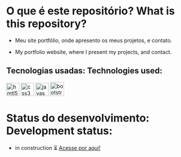 # O que é este repositório? What is this repository?

- Meu site portfólio, onde apresento os meus projetos, e contato.
 
- My portfolio website, where I present my projects, and contact.

## Tecnologias usadas: Technologies used: 

<div align="left">
<img height="35" widht="35" alt="hmtl5" src="https://cdn.jsdelivr.net/gh/devicons/devicon/icons/html5/html5-original.svg" />
<img height="35" widht="35" alt="css3" src="https://cdn.jsdelivr.net/gh/devicons/devicon/icons/css3/css3-original.svg" />
<img height="35" widht="35" alt="javascript" src="https://cdn.jsdelivr.net/gh/devicons/devicon/icons/javascript/javascript-original.svg" />
<img height="37" widht="37" alt="bootstrap" src="https://cdn.jsdelivr.net/gh/devicons/devicon/icons/bootstrap/bootstrap-original.svg" />
</div>
  
# Status do desenvolvimento: Development status:

- in construction ⏳ [Acesse por aqui!](https://zeld4coffee.github.io/WebPage/)
